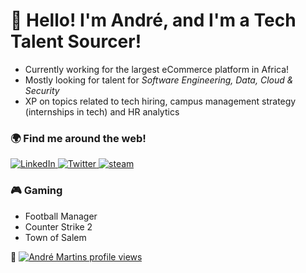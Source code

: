# 👋 Hello! I'm André, and I'm a Tech Talent Sourcer!
- Currently working for the largest eCommerce platform in Africa!
- Mostly looking for talent for _Software Engineering, Data, Cloud & Security_
- XP on topics related to tech hiring, campus management strategy (internships in tech) and HR analytics


### 🌍 Find me around the web!

<div display="flex">
  <a href="https://www.linkedin.com/in/andremeiramartins/">
    <img src="https://img.shields.io/badge/linkedin-%230077B5.svg?style=for-the-badge&logo=linkedin&logoColor=white" alt="LinkedIn"/>
  <a href="https://www.kaggle.com/andrefmmartins">
    <img src="https://img.shields.io/badge/Kaggle-%231DA1F2.svg?style=for-the-badge&logo=Twitter&logoColor=white" alt="Twitter"/>
  <a href="https://steamcommunity.com/id/dragonforcept/">
    <img src="https://img.shields.io/badge/steam-12100E?style=for-the-badge&logo=steam&logoColor=white" alt="steam"/>
  </a>
</div>


### 🎮 Gaming
- Football Manager
- Counter Strike 2
- Town of Salem


🙌
[![André Martins profile views](https://u8views.com/api/v1/github/profiles/114821834/views/day-week-month-total-count.svg)](https://u8views.com/github/andrefmmartins)


<!--
**andrefmmartins/andrefmmartins** is a ✨ _special_ ✨ repository because its `README.md` (this file) appears on your GitHub profile.

Here are some ideas to get you started:

- 🔭 I’m currently working on ...
- 🌱 I’m currently learning ...
- 👯 I’m looking to collaborate on ...
- 🤔 I’m looking for help with ...
- 💬 Ask me about ...
- 📫 How to reach me: ...
- 😄 Pronouns: ...
- ⚡ Fun fact: ...
-->
